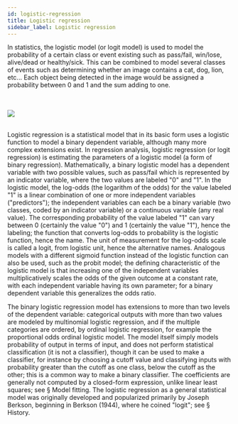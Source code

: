 ```yaml
---
id: logistic-regression
title: Logistic regression
sidebar_label: Logistic regression
---
```


In statistics, the logistic model (or logit model) is used to model the probability of a certain class or event existing such as pass/fail, win/lose, alive/dead or healthy/sick. This can be combined to model several classes of events such as determining whether an image contains a cat, dog, lion, etc... Each object being detected in the image would be assigned a probability between 0 and 1 and the sum adding to one.

<br>
<br>

<img src="https://upload.wikimedia.org/wikipedia/commons/thumb/3/3a/Linear_regression.svg/220px-Linear_regression.svg.png" />

<br>
<br>

Logistic regression is a statistical model that in its basic form uses a logistic function to model a binary dependent variable, although many more complex extensions exist. In regression analysis, logistic regression (or logit regression) is estimating the parameters of a logistic model (a form of binary regression). Mathematically, a binary logistic model has a dependent variable with two possible values, such as pass/fail which is represented by an indicator variable, where the two values are labeled "0" and "1". In the logistic model, the log-odds (the logarithm of the odds) for the value labeled "1" is a linear combination of one or more independent variables ("predictors"); the independent variables can each be a binary variable (two classes, coded by an indicator variable) or a continuous variable (any real value). The corresponding probability of the value labeled "1" can vary between 0 (certainly the value "0") and 1 (certainly the value "1"), hence the labeling; the function that converts log-odds to probability is the logistic function, hence the name. The unit of measurement for the log-odds scale is called a logit, from logistic unit, hence the alternative names. Analogous models with a different sigmoid function instead of the logistic function can also be used, such as the probit model; the defining characteristic of the logistic model is that increasing one of the independent variables multiplicatively scales the odds of the given outcome at a constant rate, with each independent variable having its own parameter; for a binary dependent variable this generalizes the odds ratio.

The binary logistic regression model has extensions to more than two levels of the dependent variable: categorical outputs with more than two values are modeled by multinomial logistic regression, and if the multiple categories are ordered, by ordinal logistic regression, for example the proportional odds ordinal logistic model. The model itself simply models probability of output in terms of input, and does not perform statistical classification (it is not a classifier), though it can be used to make a classifier, for instance by choosing a cutoff value and classifying inputs with probability greater than the cutoff as one class, below the cutoff as the other; this is a common way to make a binary classifier. The coefficients are generally not computed by a closed-form expression, unlike linear least squares; see § Model fitting. The logistic regression as a general statistical model was originally developed and popularized primarily by Joseph Berkson, beginning in Berkson (1944), where he coined "logit"; see § History.